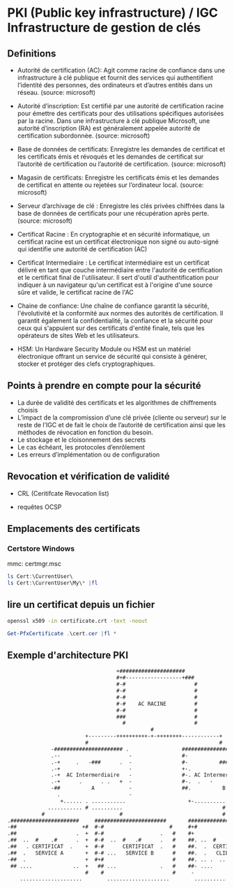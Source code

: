 # PKI (Public key infrastructure) / IGC Infrastructure de gestion de clés

## Definitions

* Autorité de certification (AC): Agit comme racine de confiance dans une infrastructure à clé publique et fournit des services qui authentifient l’identité des personnes, des ordinateurs et d’autres entités dans un réseau. (source: microsoft)

* Autorité d’inscription: Est certifié par une autorité de certification racine pour émettre des certificats pour des utilisations spécifiques autorisées par la racine. Dans une infrastructure à clé publique Microsoft, une autorité d’inscription (RA) est généralement appelée autorité de certification subordonnée. (source: microsoft)

* Base de données de certificats: Enregistre les demandes de certificat et les certificats émis et révoqués et les demandes de certificat sur l’autorité de certification ou l’autorité de certification. (source: microsoft)

* Magasin de certificats: Enregistre les certificats émis et les demandes de certificat en attente ou rejetées sur l’ordinateur local. (source: microsoft)

* Serveur d’archivage de clé : Enregistre les clés privées chiffrées dans la base de données de certificats pour une récupération après perte. (source: microsoft)

* Certificat Racine : En cryptographie et en sécurité informatique, un certificat racine est un certificat électronique non signé ou auto-signé qui identifie une autorité de certification (AC)

* Certificat Intermediaire : Le certificat intermédiaire est un certificat délivré en tant que couche intermédiaire entre l'autorité de certification et le certificat final de l'utilisateur. Il sert d'outil d'authentification pour indiquer à un navigateur qu'un certificat est à l'origine d'une source sûre et valide, le certificat racine de l'AC

* Chaine de confiance: Une chaîne de confiance garantit la sécurité, l'évolutivité et la conformité aux normes des autorités de certification. Il garantit également la confidentialité, la confiance et la sécurité pour ceux qui s'appuient sur des certificats d'entité finale, tels que les opérateurs de sites Web et les utilisateurs.

* HSM: Un Hardware Security Module ou HSM est un matériel électronique offrant un service de sécurité qui consiste à générer, stocker et protéger des clefs cryptographiques.

## Points à prendre en compte pour la sécurité

* La durée de validité des certificats et les algorithmes de chiffrements choisis
* L’impact de la compromission d’une clé privée (cliente ou serveur) sur le reste de l’IGC et de fait le choix de l’autorité de certification ainsi que les méthodes de révocation en fonction du besoin.
* Le stockage et le cloisonnement des secrets
* Le cas échéant, les protocoles d’enrôlement
* Les erreurs d’implémentation ou de configuration

## Revocation et vérification de validité

* CRL (Ceritifcate Revocation list)

* requêtes OCSP

## Emplacements des certificats

### Certstore Windows

mmc: certmgr.msc

```powershell
ls Cert:\CurrentUser\
ls Cert:\CurrentUser\My\* |fl
```

## lire un certificat depuis un fichier

```sh 
openssl x509 -in certificate.crt -text -noout
```

```powershell
Get-PfxCertificate .\cert.cer |fl *
```

## Exemple d'architecture PKI

```txt                     
                                   +#####################                  
                                   #+#------------------+###               
                                   #-#                      #              
                                   #-#                      #              
                                   #-#                      #              
                                   #-#    AC RACINE         #              
                                   #-#                      #              
                                   ###                      #              
                                     #                      #              
                                              #                            
                         +---------++++++++++-+-++++++++------------+       
                         #                                          #        
              -###################### .                 ######################+.                                           
              .--                      -                #-                      ..                                         
              .-+     .   -###      .  -                #-          ###.     .  ..                                         
              .-+                      -                +-.                     ..                                         
              .-+  AC Intermerdiaire   -                #-. AC Intermerdiaire  ..                                         
              .-+      .      . .   +  -                #-.  .   -      . -  .  ..                                         
              -##          A           -                ##.          B         ..                                         
                .                      -                                         .                                         
                 +...... . ...........                    +-....................#                                          
             ........... # ..........                                #       
           #                        #                                #
.######################     #######################       ######################-                                            
-##                     +#  #-#                     #     #+#                     #                                          
.##                   .  +  #-#                  .   #    #+                      #                                        
.##  ..  #    .#      .  +  #-#  ..  #   .#      .   #    ##. ..  #     #.     .  #                                         
.##   . CERTIFICAT  .    +  #-#      CERTIFICAT  .   #    ##.  .  CERTIFICAT  ..  #                                      
.##  .   SERVICE A       +  #-# ...   SERVICE B      #    ##.  .   CLIENT 1   ..  #                                         
-##  .                   +  #+#                      #    ##. .. .  ... ..    .. .#                                     
 ## ....             ..  +   ## ...              .   #    ##- ....            ..  #                                         
                         #    #                      #     -                     #                                         
    ....................        ....................        ....................                                           
```                                    
                           
